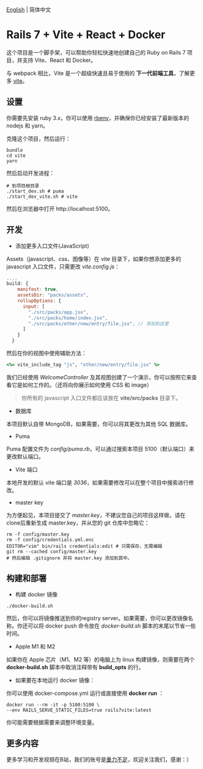 [English](./README.md) | 简体中文

# Rails 7 + Vite + React + Docker

这个项目是一个脚手架，可以帮助你轻松快速地创建自己的 Ruby on Rails 7 项目，并支持 Vite、React 和 Docker。

与 webpack 相比，Vite 是一个超级快速且易于使用的 **下一代前端工具**，了解更多 [vite](https://github.com/vitejs/vite)。

## 设置

你需要先安装 ruby​​ 3.x，你可以使用 [rbenv](https://github.com/rbenv/rbenv)，并确保你已经安装了最新版本的 nodejs 和 yarn。

克隆这个项目，然后运行：

```shell
bundle
cd vite
yarn
```

然后启动开发进程：

```shell
# 到项目根目录
./start_dev.sh # puma
./start_dev_vite.sh # vite
```

然后在浏览器中打开 http://localhost:5100。

## 开发

- 添加更多入口文件(JavaScript)

Assets（javascript、css、图像等）在 vite 目录下，如果你想添加更多的 javascript 入口文件，只需更改 _vite.config.js_：

```javascript
....
build: {
    manifest: true,
    assetsDir: "packs/assets",
    rollupOptions: {
      input: [
        "./src/packs/app.jsx",
        "./src/packs/home/index.jsx",
        "./src/packs/other/new/entry/file.jsx", // 添加到这里
      ]
    }
  }
```

然后在你的视图中使用辅助方法：

```ruby
<%= vite_include_tag "js", "other/new/entry/file.jsx" %>
```

我们已经使用 _WelcomeController_ 及其视图创建了一个演示，你可以按照它来查看它是如何工作的。（还将向你展示如何使用 CSS 和 image）

> 你所有的 javascript 入口文件都应该放在 **vite/src/packs** 目录下。

- 数据库

本项目默认自带 MongoDB，如果需要，你可以将其更改为其他 SQL 数据库。

- Puma

Puma 配置文件为 _config/puma.rb_，可以通过搜索本项目 5100（默认端口）来更改默认端口。

- Vite 端口

本地开发的默认 vite 端口是 _3036_，如果需要修改可以在整个项目中搜索进行修改。

- master key

为方便起见，本项目提交了 _master.key_，不建议您自己的项目这样做，请在clone后重新生成 master.key，并从您的 git 仓库中忽略它：

```shell
rm -f config/master.key
rm -f config/credentials.yml.enc
EDITOR="vim" bin/rails credentials:edit # 只需保存，无需编辑
git rm --cached config/master.key
# 然后编辑 .gitignore 并将 master.key 添加到其中。
```

## 构建和部署

- 构建 docker 镜像

```shell
./docker-build.sh
```

然后，你可以将镜像推送到你的registry server。如果需要，你可以更改镜像名称。你还可以将 docker push 命令放在 _docker-build.sh_ 脚本的末尾以节省一些时间。

- Apple M1 和 M2

如果你在 Apple 芯片（M1、M2 等）的电脑上为 linux 构建镜像，则需要在两个 **docker-build.sh** 脚本中取消注释带有 **build_opts** 的行。

- 如果要在本地运行 docker 镜像：

你可以使用 docker-compose.yml 运行或直接使用 **docker run** ：

```shell
docker run --rm -it -p 5100:5100 \
--env RAILS_SERVE_STATIC_FILES=true rails7vite:latest
```

你可能需要根据需要来调整环境变量。

## 更多内容

更多学习和开发视频在B站，我们的账号是[重力不足](https://space.bilibili.com/25990460)，欢迎关注我们，感谢：）
